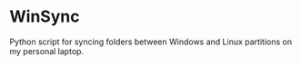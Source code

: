 # WinSync
Python script for syncing folders between Windows and Linux partitions on my personal laptop.
